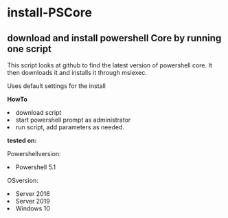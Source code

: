 # install-PSCore
<h2>download and install powershell Core by running one script</h2>

This script looks at github to find the latest version of powershell core. It then downloads it and installs it through msiexec. 

Uses default settings for the install

<b>HowTo</b>
<li>download script
<li>start powershell prompt as administrator
<li> run script, add parameters as needed. 

<b>tested on:</b>

Powershellversion:
<li>Powershell 5.1 

OSversion:
<li>Server 2016
<li>Server 2019
<li>Windows 10